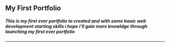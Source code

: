 ## My First Portfolio
##### This is my first ever portfolio to created and with some basic web development starting skills i hope i'll gain more knowldge through launching my first ever portfolio
---


